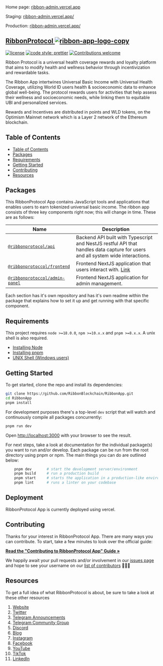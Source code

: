 Home page: [ribbon-admin.vercel.app](https://ribbon-admin.vercel.app)

Staging: [ribbon-admin.vercel.app/](https://ribbon-admin.vercel.app)

Production: [ribbon-admin.vercel.app/](https://ribbon-admin.vercel.app)

## [RibbonProtocol <a href="https://ibb.co/pfpWc5b"><img src="https://i.ibb.co/8rVzqtN/ribbon-app-logo-copy.png" alt="ribbon-app-logo-copy" border="0"></a>](https://ribbon-app-ten.vercel.app)

[![license](https://img.shields.io/badge/license-MIT-blue.svg?style=flat-square)](/LICENSE)
[![code style: prettier](https://img.shields.io/badge/code_style-prettier-ff69b4.svg?style=flat-square)](https://github.com/prettier/prettier)
[![Contributions welcome](https://img.shields.io/badge/contributions-welcome-orange.svg?style=flat-square)](/contributing.md)

Ribbon Protocol is a universal health coverage rewards and loyalty platform that aims to modify health and wellness behavior through incentivization and rewardable tasks.

The Ribbon App intertwines Universal Basic Income with Universal Health Coverage, utilizing World ID users health & socioeconomic data to enhance global well-being. The protocol rewards users for activities that help assess their wellness and socioeconomic needs, while linking them to equitable UBI and personalized services.

Rewards and Incentives are distributed in points and WLD tokens, on the Optimism Mainnet network which is a Layer 2 network of the Ethereum blockchain.

## Table of Contents

- [Table of Contents](#table-of-contents)
- [Packages](#packages)
- [Requirements](#requirements)
- [Getting Started](#getting-started)
- [Contributing](#contributing)
- [Resources](#resources)

## Packages

This RibbonProtocol App contains JavaScript tools and applications that enables users to earn tokenized universal basic income. The ribbon app consists of three key components right now; this will change in time. These are as follows:

| Name                                                                                           | Description                                                                                                                    |
| ---------------------------------------------------------------------------------------------- | ------------------------------------------------------------------------------------------------------------------------------ |
| [`@ribbonprotocol/api`](https://github.com/RibbonBlockchain/RibbonApp-BackEnd)                 | Backend API built with Typescript and NestJS restful API that handles data capture for users and all system wide interactions. |
| [`@ribbonprotoccol/frontend`](https://github.com/RibbonBlockchain/RibbonApp)                   | Frontend NextJS application that users interact with. [Link](https://ribbon-app-ten.vercel.app)                                |
| [`@ribbonprotoccol/admin-panel`](https://github.com/RibbonBlockchain/RibbonAdminPanelFrontEnd) | Frontend NextJS application for admin management.                                                                              |

Each section has it's own repository and has it's own readme within the package that explains how to set it up and get running with that specific component.

## Requirements

This project requires `node >=18.0.0`, `npm >=10.x.x` and `pnpm >=8.x.x`. A unix shell is also required.

- [Installing Node](https://docs.npmjs.com/getting-started/installing-node)
- [Installing pnpm](https://pnpm.io/7.x/installation)
- [UNIX Shell (Windows users)](https://docs.microsoft.com/en-us/windows/wsl/install-win10)

## Getting Started

To get started, clone the repo and install its dependencies:

```bash
git clone https://github.com/RibbonBlockchain/RibbonApp.git
cd RibbonApp
pnpm install
```

For development purposes there's a top-level `dev` script that will watch and continuously compile all packages concurrently:

```bash
pnpm run dev
```

Open [http://localhost:3000](http://localhost:3000) with your browser to see the result.

For next steps, take a look at documentation for the individual package(s) you want to run and/or develop. Each package can be run from the root directory using pnpm or npm. The main things you can do are outlined below:

```bash
    pnpm dev       # start the development server/environment
    pnpm build     # run a production build
    pnpm start     # starts the application in a production-like environment
    pnpm lint      # runs a linter on your codebase
```

## Deployment

RibbonProtocol App is currently deployed using vercel.

## Contributing

Thanks for your interest in RibbonProtocol App. There are many ways you can contribute. To start, take a few minutes to look over the official guide:

**[Read the "Contributing to RibbonProtocol App" Guide &raquo;](/contributing.md)**

We happily await your pull requests and/or involvement in our [issues page](https://github.com/RibbonBlockchain/RibbonApp/issues) and hope to see your username on our [list of contributors](https://github.com/RibbonBlockchain/RibbonApp) 🎉🎉🎉

## Resources

To get a full idea of what RibbonProtocol is about, be sure to take a look at these other resources

1.  [Website](https://ribbon-app-ten.vercel.app)
2.  [Twitter](https://twitter.com/ribbonprotocol)
3.  [Telegram Announcements](https://t.me/RibbonProtocol)
4.  [Telegram Community Group](https://t.me/+JbmcP2EjVqYwMjRk)
5.  [Discord](https://discord.com/invite/HWa2b9H3qy)
6.  [Blog](https://medium.com/@RibbonProtocol)
7.  [Instagram](https://www.instagram.com/ribbonprotocol)
8.  [Facebook](https://www.facebook.com/ribbonprotocol/)
9.  [YouTube](https://www.youtube.com/@ribbonprotocol)
10. [TikTok](https://www.tiktok.com/@ribbonprotocol)
11. [LinkedIn](https://www.linkedin.com/company/ribbonprotocol/)
